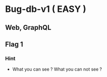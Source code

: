 # Bug-db-v1 ( EASY )

## Web, GraphQL

## Flag 1

### Hint

- What you can see ?  What you can not see ?

